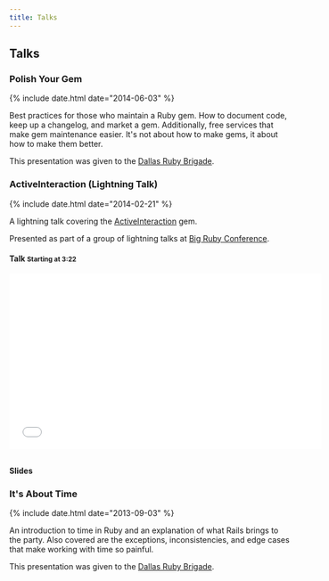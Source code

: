 ```yaml
---
title: Talks
---
```


## Talks

### Polish Your Gem
{% include date.html date="2014-06-03" %}

Best practices for those who maintain a Ruby gem.
How to document code, keep up a changelog, and market a gem.
Additionally, free services that make gem maintenance easier.
It's not about how to make gems, it about how to make them better.

This presentation was given to the [Dallas Ruby Brigade][1].

<div class="embed-container small">
  <script async class="speakerdeck-embed" data-id="5ead83f0cdcc01316bf61e853270e897" data-ratio="1.77777777777778" src="//speakerdeck.com/assets/embed.js"></script>
</div>

### ActiveInteraction (Lightning Talk)
{% include date.html date="2014-02-21" %}

A lightning talk covering the [ActiveInteraction][2] gem.

Presented as part of a group of lightning talks at [Big Ruby Conference][3].

#### Talk <small>Starting at 3:22</small>
<div class="embed-container small" style="margin-bottom:30px">
  <iframe width="560" height="315" src="//www.youtube.com/embed/Gn75H9D3nOg?rel=0#t=3m22s" frameborder="0" allowfullscreen></iframe>
</div>

#### Slides
<div class="embed-container small">
  <script async class="speakerdeck-embed" data-id="a3efa2d07d680131ee4b025a303c0b4c" data-ratio="1.77777777777778" src="//speakerdeck.com/assets/embed.js"></script>
</div>

### It's About Time
{% include date.html date="2013-09-03" %}

An introduction to time in Ruby and an explanation of what Rails brings to the party.
Also covered are the exceptions, inconsistencies, and edge cases that make working with time so painful.

This presentation was given to the [Dallas Ruby Brigade][4].

<div class="embed-container small">
  <script async class="speakerdeck-embed" data-id="65ff6b10f7a60130b70c5ebc3e751cce" data-ratio="1.77777777777778" src="//speakerdeck.com/assets/embed.js"></script>
</div>

[1]: http://www.dallasrb.org/events/polish-your-gem
[2]: https://github.com/orgsync/active_interaction
[3]: http://www.bigrubyconf.com/
[4]: http://www.dallasrb.org/events/september-meeting-it-s-about-time

